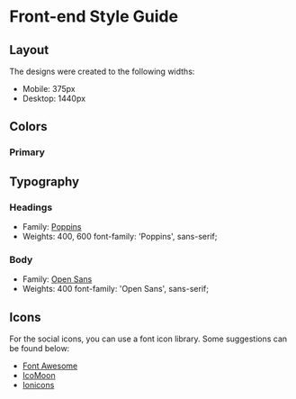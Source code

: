 # Front-end Style Guide

## Layout

The designs were created to the following widths:

- Mobile: 375px
- Desktop: 1440px

## Colors

### Primary


## Typography

### Headings

- Family: [Poppins](https://fonts.google.com/specimen/Poppins)
- Weights: 400, 600
font-family: 'Poppins', sans-serif;
### Body

- Family: [Open Sans](https://fonts.google.com/specimen/Open+Sans)
- Weights: 400
font-family: 'Open Sans', sans-serif;
## Icons

For the social icons, you can use a font icon library. Some suggestions can be found below:

- [Font Awesome](https://fontawesome.com/)
- [IcoMoon](https://icomoon.io/)
- [Ionicons](https://ionicons.com/)
